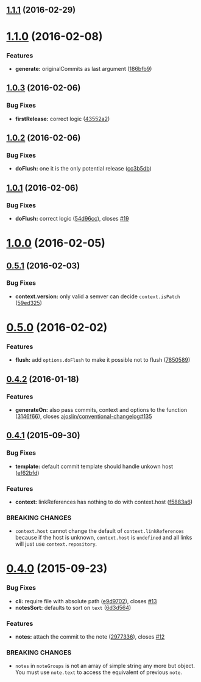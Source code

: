 <a name="1.1.1"></a>
## [1.1.1](https://github.com/stevemao/conventional-changelog-writer/compare/v1.1.0...v1.1.1) (2016-02-29)




<a name="1.1.0"></a>
# [1.1.0](https://github.com/stevemao/conventional-changelog-writer/compare/v1.0.3...v1.1.0) (2016-02-08)


### Features

* **generate:** originalCommits as last argument ([186bfb9](https://github.com/stevemao/conventional-changelog-writer/commit/186bfb9))



<a name="1.0.3"></a>
## [1.0.3](https://github.com/stevemao/conventional-changelog-writer/compare/v1.0.2...v1.0.3) (2016-02-06)


### Bug Fixes

* **firstRelease:** correct logic ([43552a2](https://github.com/stevemao/conventional-changelog-writer/commit/43552a2))



<a name="1.0.2"></a>
## [1.0.2](https://github.com/stevemao/conventional-changelog-writer/compare/v1.0.1...v1.0.2) (2016-02-06)


### Bug Fixes

* **doFlush:** one it is the only potential release ([cc3b5db](https://github.com/stevemao/conventional-changelog-writer/commit/cc3b5db))



<a name="1.0.1"></a>
## [1.0.1](https://github.com/stevemao/conventional-changelog-writer/compare/v1.0.0...v1.0.1) (2016-02-06)


### Bug Fixes

* **doFlush:** correct logic ([54d96cc](https://github.com/stevemao/conventional-changelog-writer/commit/54d96cc)), closes [#19](https://github.com/stevemao/conventional-changelog-writer/issues/19)



<a name="1.0.0"></a>
# [1.0.0](https://github.com/stevemao/conventional-changelog-writer/compare/v0.5.1...v1.0.0) (2016-02-05)




<a name="0.5.1"></a>
## [0.5.1](https://github.com/stevemao/conventional-changelog-writer/compare/v0.5.0...v0.5.1) (2016-02-03)


### Bug Fixes

* **context.version:** only valid a semver can decide `context.isPatch` ([59ed325](https://github.com/stevemao/conventional-changelog-writer/commit/59ed325))



<a name="0.5.0"></a>
# [0.5.0](https://github.com/stevemao/conventional-changelog-writer/compare/v0.4.2...v0.5.0) (2016-02-02)


### Features

* **flush:** add `options.doFlush` to make it possible not to flush ([7850589](https://github.com/stevemao/conventional-changelog-writer/commit/7850589))



<a name="0.4.2"></a>
## [0.4.2](https://github.com/stevemao/conventional-changelog-writer/compare/v0.4.1...v0.4.2) (2016-01-18)


### Features

* **generateOn:** also pass commits, context and options to the function ([3146f66](https://github.com/stevemao/conventional-changelog-writer/commit/3146f66)), closes [ajoslin/conventional-changelog#135](https://github.com/ajoslin/conventional-changelog/issues/135)



<a name="0.4.1"></a>
## [0.4.1](https://github.com/stevemao/conventional-changelog-writer/compare/v0.4.0...v0.4.1) (2015-09-30)


### Bug Fixes

* **template:** default commit template should handle unkown host ([ef62bfd](https://github.com/stevemao/conventional-changelog-writer/commit/ef62bfd))

### Features

* **context:** linkReferences has nothing to do with context.host ([f5883a6](https://github.com/stevemao/conventional-changelog-writer/commit/f5883a6))


### BREAKING CHANGES

* `context.host` cannot change the default of `context.linkReferences` because if the host is unknown, `context.host` is `undefined` and all links will just use `context.repository`.



<a name="0.4.0"></a>
# [0.4.0](https://github.com/stevemao/conventional-changelog-writer/compare/v0.3.2...v0.4.0) (2015-09-23)


### Bug Fixes

* **cli:** require file with absolute path ([e9d9702](https://github.com/stevemao/conventional-changelog-writer/commit/e9d9702)), closes [#13](https://github.com/stevemao/conventional-changelog-writer/issues/13)
* **notesSort:** defaults to sort on `text` ([6d3d564](https://github.com/stevemao/conventional-changelog-writer/commit/6d3d564))

### Features

* **notes:** attach the commit to the note ([2977336](https://github.com/stevemao/conventional-changelog-writer/commit/2977336)), closes [#12](https://github.com/stevemao/conventional-changelog-writer/issues/12)


### BREAKING CHANGES

* `notes` in `noteGroups` is not an array of simple string any more but object. You must use `note.text` to access the equivalent of previous `note`.



